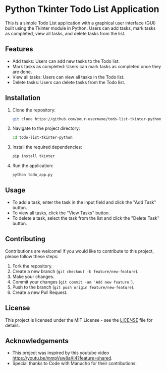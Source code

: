 
# Python Tkinter Todo List Application

This is a simple Todo List application with a graphical user interface (GUI) built using the Tkinter module in Python. Users can add tasks, mark tasks as completed, view all tasks, and delete tasks from the list.

## Features

- Add tasks: Users can add new tasks to the Todo list.
- Mark tasks as completed: Users can mark tasks as completed once they are done.
- View all tasks: Users can view all tasks in the Todo list.
- Delete tasks: Users can delete tasks from the Todo list.

## Installation

1. Clone the repository:

   ```bash
   git clone https://github.com/your-username/todo-list-tkinter-python.git
   ```

2. Navigate to the project directory:

   ```bash
   cd todo-list-tkinter-python
   ```

3. Install the required dependencies:

   ```bash
   pip install tkinter
   ```

4. Run the application:

   ```bash
   python todo_app.py
   ```

## Usage

- To add a task, enter the task in the input field and click the "Add Task" button.
- To view all tasks, click the "View Tasks" button.
- To delete a task, select the task from the list and click the "Delete Task" button.

## Contributing

Contributions are welcome! If you would like to contribute to this project, please follow these steps:

1. Fork the repository.
2. Create a new branch (`git checkout -b feature/new-feature`).
3. Make your changes.
4. Commit your changes (`git commit -am 'Add new feature'`).
5. Push to the branch (`git push origin feature/new-feature`).
6. Create a new Pull Request.

## License

This project is licensed under the MIT License - see the [LICENSE](LICENSE) file for details.

## Acknowledgements

- This project was inspired by this youtube video https://youtu.be/mmpVsw8aXi4?feature=shared.
- Special thanks to Code with Manucho
 for their contributions.

